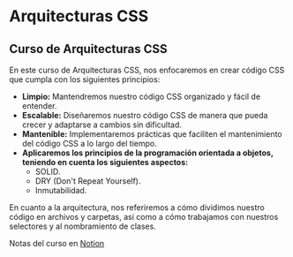 # Arquitecturas CSS

## Curso de Arquitecturas CSS

En este curso de Arquitecturas CSS, nos enfocaremos en crear código CSS que cumpla con los siguientes principios:

- **Limpio:** Mantendremos nuestro código CSS organizado y fácil de entender.
- **Escalable:** Diseñaremos nuestro código CSS de manera que pueda crecer y adaptarse a cambios sin dificultad.
- **Mantenible:** Implementaremos prácticas que faciliten el mantenimiento del código CSS a lo largo del tiempo.
- **Aplicaremos los principios de la programación orientada a objetos, teniendo en cuenta los siguientes aspectos:**
  - SOLID.
  - DRY (Don't Repeat Yourself).
  - Inmutabilidad.

En cuanto a la arquitectura, nos referiremos a cómo dividimos nuestro código en archivos y carpetas, así como a cómo trabajamos con nuestros selectores y al nombramiento de clases.

Notas del curso en [Notion](https://smooth-idea-b46.notion.site/Arquitectura-css-b1776d425f624fbb96de851edfaa936b?pvs=4)







